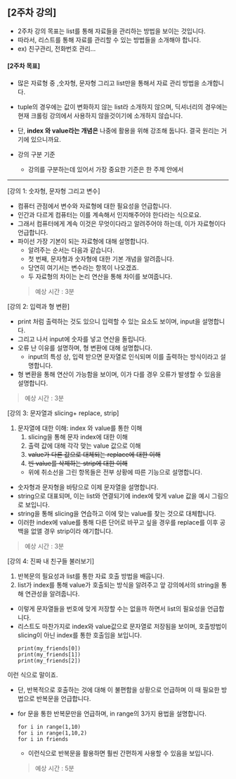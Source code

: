 ## [2주차 강의]

* 2주차 강의 목표는 list를 통해 자료들을 관리하는 방법을 보이는 것입니다.
* 따라서, 리스트를 통해 자료를 관리할 수 있는 방법들을 소개해야 합니다.
* ex) 친구관리, 전화번호 관리...

#### [2주차 목표]
* 많은 자료형 중 ,숫자형, 문자형 그리고 list만을 통해서 자료 관리 방법을 소개합니다.
* tuple의 경우에는 값이 변화하지 않는 list라 소개하지 않으며, 딕셔너리의 경우에는 현재 크롤링 강의에서 사용하지 않을것이기에 소개하지 않습니다.
* 단, **index 와 value라는 개념은** 나중에 활용을 위해 강조해 둡니다. 결국 원리는 거기에 있으니까요.

* 강의 구분 기준
  * 강의를 구분하는데 있어서 가장 중요한 기준은 한 주제 안에서 
-----

[강의 1: 숫자형, 문자형 그리고 변수]

* 컴퓨터 관점에서 변수와 자료형에 대한 필요성을 언급합니다.
* 인간과 다르게 컴퓨터는 이를 계속해서 인지해주어야 한다라는 식으로요.
* 그래서 컴퓨터에게 계속 이것은 무엇이다라고 알려주어야 하는데, 이가 자료형이다 언급합니다.
* 파이선 가장 기본이 되는 자료형에 대해 설명합니다.
    * 알려주는 순서는 다음과 같습니다.
    * 첫 번째, 문자형과 숫자형에 대한 기본 개념을 알려줍니다.
    * 당연히 여기서는 변수라는 항목이 나오겠죠.
    * 두 자료형의 차이는 논리 연산을 통해 차이를 보여줍니다.
  > 예상 시간 : 3분

[강의 2: 입력과 형 변환]

* print 처럼 출력하는 것도 있으니 입력할 수 있는 요소도 보이며, input을 설명합니다.
* 그리고 나서 input에 숫자를 넣고 연산을 돌립니다.
* 오류 난 이유를 설명하며, 형 변환에 대해 설명합니다.
  * input의 특성 상, 입력 받으면 문자열로 인식되며 이를 출력하는 방식이라고 설명합니다.
* 형 변환을 통해 연산이 가능함을 보이며, 이가 다를 경우 오류가 발생할 수 있음을 설명합니다.

> 예상 시간 : 3분

[강의 3: 문자열과 slicing+ replace, strip]
1. 문자열에 대한 이해: index 와 value를 통한 이해
   1. slicing을 통해 문자 index에 대한 이해
   2. 출력 값에 대해 각각 맞는 value 값으로 이해
   3. ~~value가 다른 값으로 대체되는 replace에 대한 이해~~
   4. ~~빈 value를 삭제하는 strip에 대한 이해~~
   * 위에 취소선을 그린 항목들은 전부 상황에 따른 기능으로 설명합니다.
   
* 숫자형과 문자형을 바탕으로 이제 문자열을 설명합니다.
* string으로 대표되며, 이는 list와 연결되기에 index에 맞게 value 값을 예시 그림으로 보입니다.
* string을 통해 slicing을 연습하고 이에 맞는 value를 찾는 것으로 대체합니다.
* 이러한 index에 value를 통해 다른 단어로 바꾸고 싶을 경우를 replace를 이후 공백을 없앨 경우 strip이라 얘기합니다.

> 예상 시간 : 3분

[강의 4: 진짜 내 친구들 불러보기]
1. 반복문의 필요성과 list를 통한 자료 호출 방법을 배웁니다.
2. list가 index를 통해 value가 호출되는 방식을 알려주고 앞 강의에서의 string을 통해 연관성을 알려줍니다.

* 이렇게 문자열들을 번호에 맞게 저장할 수는 없을까 하면서 list의 필요성을 언급합니다.
* 리스트도 마찬가지로 index와 value값으로 문자열로 저장됨을 보이며, 호출방법이 slicing이 아닌 index를 통한 호출임을 보입니다.
  ```
  print(my_friends[0])
  print(my_friends[1])
  print(my_friends[2])
  ```
이런 식으로 말이죠.
* 단, 반복적으로 호출하는 것에 대해 이 불편함을 상황으로 언급하며 이 때 필요한 방법으로 반복문을 언급합니다.
* for 문을 통한 반복문만을 언급하며, in range의 3가지 용법을 설명합니다.
  ```
  for i in range(1,10)
  for i in range(1,10,2)
  for i in friends
  ```
  * 이런식으로 반복문을 활용하면 훨씬 간편하게 사용할 수 있음을 보입니다.
  
  > 예상 시간 : 5분